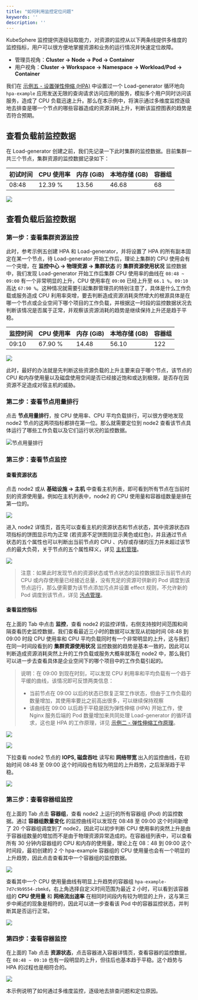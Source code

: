 ```yaml
---
title: "如何利用监控定位问题"
keywords: ''
description: ''
---
```


KubeSphere 监控提供逐级钻取能力，对资源的监控从以下两条线提供多维度的监控指标，用户可以很方便地掌握资源和业务的运行情况并快速定位故障。

- 管理员视角：**Cluster -> Node -> Pod -> Container** 
- 用户视角：**Cluster -> Workspace -> Namespace -> Workload/Pod -> Container**


我们在 [示例五 - 设置弹性伸缩 (HPA)](../../quick-start/hpa/) 中设置过一个 Load-generator 循环地向 `hpa-example` 应用发送无限的查询请求访问应用的服务，模拟多个用户同时访问该服务，造成了 CPU 负载迅速上升。那么在本示例中，将演示通过多维度监控逐级地去排查是哪一个节点的哪些容器造成的资源消耗上升，判断该监控图表的趋势是否符合预期。

## 查看负载前监控数据

在 Load-generator 创建之前，我们先记录一下此时集群的监控数据。目前集群一共三个节点，集群资源的监控数据记录如下：

|初试时间|CPU 使用率|内存 (GiB)|本地存储 (GB)|容器组|
|---|---|---|---|--|
|08:48|12.39 %|13.56|46.68|68|

![](/initial-monitoring-screenshot.png)

## 查看负载后监控数据

### 第一步：查看集群资源监控

此时，参考示例五创建 HPA 和 Load-generator，并将设置了 HPA 的所有副本固定在某一个节点，待 Load-generator 开始工作后，理论上集群的 CPU 使用会有一个突增，在 **监控中心 → 物理资源 → 集群状态** 的 **集群资源使用状况** 监控数据中，我们发现 Load-generator 开始工作后集群 CPU 使用率的曲线在 `08:48 ~ 09:00` 有一个非常明显的上升，CPU 使用率在 `09:00` 已经上升至 `66.1 %`，`09:10` 高达 `67:90 %`。这种情况就需要引起集群管理员的特别注意了，具体是什么工作负载或服务造成 CPU 利用率突增，要去判断造成资源消耗突然增大的根源具体是在哪一个节点或企业空间下哪个项目的工作负载，并根据这一时段的监控数据状况去判断该情况是否属于正常，并观察该资源消耗的趋势是继续保持上升还是趋于平稳。

|监控时间|CPU 使用率|内存 (GiB)|本地存储 (GB)|容器组|
|---|---|---|---|--|
|09:10|67.90 %|14.48 |56.10|122|

![](/cpu-utilization-monitoring-screenshot.png)

此时，最好的办法就是先判断这些资源负载的上升主要来自于哪个节点，该节点的 CPU 和内存使用量以及磁盘使用空间是否已经接近饱和或达到极限，是否存在因资源不足造成对宿主机的威胁。

### 第二步：查看节点用量排行

点击 **节点用量排行**，按 CPU 使用率、CPU 平均负载排行，可以很方便地发现 node2 节点的这两项指标都排在第一位。那么就需要定位到 node2 查看该节点具体运行了哪些工作负载以及它们运行状况的监控数据。

![节点用量排行](/node-ranking-list-screenshot.png)

### 第三步：查看节点监控

#### 查看资源状态

点击 node2 或从 **基础设施 → 主机** 中查看主机列表，即可看到所有节点在当前时刻的资源使用量。例如在主机列表中，node2 的 CPU 使用量和容器组数量是排在第一位的。

![](/node-monitoring.png)

进入 node2 详情页，首先可以查看主机的资源状态和节点状态，其中资源状态四项指标的饼图显示均为正常 (若资源不足饼图则显示黄色或红色)，并且通过节点状态的五个属性也可以判断出当前节点的 CPU 、内存或存储的压力并未超过该节点的最大负荷，关于节点的五个属性释义，详见 [主机管理](../../infrastructure/nodes)。

![](/node-details-monitoring.png)

> 注意：如果此时发现节点的资源状态或节点状态的监控数据显示当前节点的 CPU 或内存使用量已经接近总量，没有充足的资源可供新的 Pod 调度到该节点运行，那么便需要为该节点添加污点并设置 effect 规则，不允许新的 Pod 调度到该节点，详见 [污点管理](../../infrastructure/nodes)。

#### 查看监控指标

在上面的 Tab 中点击 **监控**，查看 node2 的监控详情，右侧支持按时间范围和间隔查看历史监控数据，我们查看最近三小时的数据可以发现从初始时间 08:48 到 09:00 时段 CPU 使用率和 CPU 平均负载同时有一个非常明显的上升，这与我们在同一时间段看到的 **集群资源使用状况** 监控数据的趋势是基本一致的，因此可以判断造成资源消耗突然上升的工作负载或服务大概率就落在 node2 中，那么我们可以进一步去查看具体是企业空间下的哪个项目中的工作负载引起的。

> 说明：在 09:00 到现在时刻，可以发现 CPU 利用率和平均负载有一个趋于平缓的曲线，该情况即可反馈两类信息：
> - 当前节点在 09:00 以后的状态已恢复正常工作状态，但由于工作负载的数量增加，其使用率要比之前高出很多，可以继续保持观察
> - 该曲线在 09:00 以后趋于平稳是因为弹性伸缩 (HPA) 开始工作，使 Nginx 服务后端的 Pod 数量增加来共同处理 Load-generator 的循环请求，这也是 HPA 的工作原理，详见 [示例二 - 弹性伸缩工作原理](../../quick-start/hpa)。

![](/select-period.png)

![](/node-monitoring-tab.png)

下拉查看 node2 节点的 **IOPS, 磁盘吞吐** 读写和 **网络带宽** 出入的监控曲线，在初始时间 08:48 至 09:00 这个时间段也有较为明显的上升趋势，之后渐渐趋于平稳。

![](/other-monitoring-items.png)

### 第三步：查看容器组监控

在上面的 Tab 点击 **容器组**，查看 node2 上运行的所有容器组 (Pod) 的监控数据。通过 **容器组数量变化** 的监控曲线可以发现在 08:48 至 09:00 这个时间新增了 20 个容器组调度到了 node2，因此可以初步判断 CPU 使用率的突然上升是由于容器组数量的增加而不是由于物理资源异常造成的。在容器组列表中，可以查看所有 30 分钟内容器组的 CPU 和内存的使用量，理论上在 08：48 到 09:00 这个时间段，最初创建的 2 个 hpa-example 容器组的 CPU 使用量也会有一个明显的上升趋势，因此点击查看其中一个容器组的监控数据。

![](/pod-monitoring.png)

查看其中一个 CPU 使用量曲线有明显上升趋势的容器组 `hpa-example-7d7c9b9554-zbmkd`，右上角选择自定义时间范围为最近 2 小时，可以看到该容器组的 **CPU 使用量** 和 **网络流出速率** 在相同时间段内有较为明显的上升，这与第三步中阐述的现象是相符的，因此可以进一步查看该 Pod 中的容器监控状态，并判断其是否运行正常。

![](/pod-monitoring-items.png)

### 第四步：查看容器监控

在上面的 Tab 点击 **资源状态**，点击容器进入容器详情页，查看容器的监控数据，在 `08:48 ~ 09:10` 也有一段明显的上升，但往后也基本趋于平稳。这个趋势与 HPA 的过程也是相符合的。

![](/container-monitoring-items.png)

本示例说明了如何通过多维度监控，逐级地去排查问题和定位原因。


